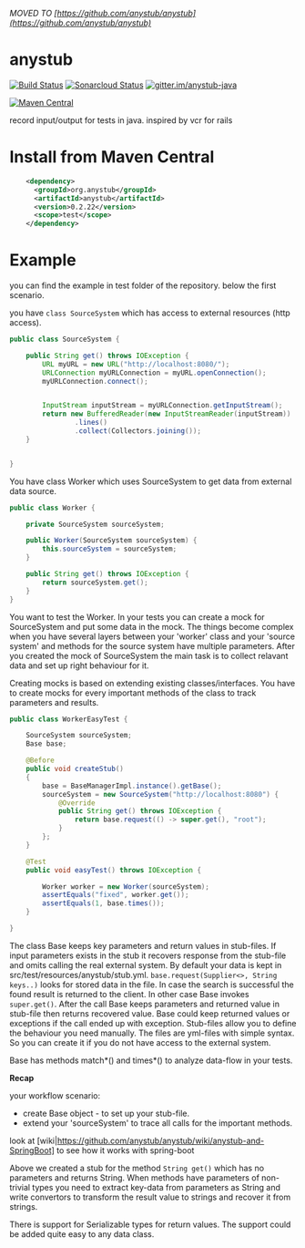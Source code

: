 *MOVED TO [https://github.com/anystub/anystub](https://github.com/anystub/anystub)*

# anystub   

[![Build Status](https://travis-ci.org/anystub/anystub.svg?branch=master)](https://travis-ci.org/anystub/anystub) [![Sonarcloud Status](https://sonarcloud.io/api/project_badges/measure?project=org.anystub:anystub&metric=alert_status)](https://sonarcloud.io/dashboard?id=org.anystub:anystub) [![gitter.im/anystub-java](https://badges.gitter.im/anystub-java.svg)](https://gitter.im/anystub-java)

[![Maven Central](https://maven-badges.herokuapp.com/maven-central/org.anystub/anystub/badge.svg)](https://maven-badges.herokuapp.com/maven-central/org.anystub/anystub)

record input/output for tests in java. inspired by vcr for rails

Install from Maven Central 
===

``` xml
    <dependency>
      <groupId>org.anystub</groupId>
      <artifactId>anystub</artifactId>
      <version>0.2.22</version>
      <scope>test</scope>
    </dependency>
```


Example
===
you can find the example in test folder of the repository. below the first scenario.

you have `class SourceSystem` which has access to external resources (http access).

``` java
public class SourceSystem {

    public String get() throws IOException {
        URL myURL = new URL("http://localhost:8080/");
        URLConnection myURLConnection = myURL.openConnection();
        myURLConnection.connect();


        InputStream inputStream = myURLConnection.getInputStream();
        return new BufferedReader(new InputStreamReader(inputStream))
                .lines()
                .collect(Collectors.joining());
    }


}
```

You have class Worker which uses SourceSystem to get data from external data source.

``` java 
public class Worker {

    private SourceSystem sourceSystem;

    public Worker(SourceSystem sourceSystem) {
        this.sourceSystem = sourceSystem;
    }

    public String get() throws IOException {
        return sourceSystem.get();
    }
}
```

You want to test the Worker. In your tests you can create a mock for SourceSystem and put some data in the mock. The things become complex when you have several layers between your 'worker' class and your 'source system' and methods for the source system have multiple parameters. 
After you created the mock of SourceSystem the main task is to collect relavant data and set up right behaviour for it.

Creating mocks is based on extending existing classes/interfaces. You have to create mocks for every important methods of the class to track parameters and results.

``` java
public class WorkerEasyTest {

    SourceSystem sourceSystem;
    Base base;

    @Before
    public void createStub()
    {
        base = BaseManagerImpl.instance().getBase();
        sourceSystem = new SourceSystem("http://localhost:8080") {
            @Override
            public String get() throws IOException {
                return base.request(() -> super.get(), "root");
            }
        };
    }

    @Test
    public void easyTest() throws IOException {

        Worker worker = new Worker(sourceSystem);
        assertEquals("fixed", worker.get());
        assertEquals(1, base.times());
    }

}
```

The class Base keeps key parameters and return values in stub-files. If input parameters exists in the stub it recovers response from the stub-file and omits calling the real external system.
By default your data is kept in src/test/resources/anystub/stub.yml. 
`base.request(Supplier<>, String keys..)` looks for stored data in the file. In case the search is successful the found result is returned to the client. In other case Base invokes `super.get()`. After the call Base keeps parameters and returned value in stub-file then returns recovered value.
Base could keep returned values or exceptions if the call ended up with exception.
Stub-files allow you to define the behaviour you need manually. The files are yml-files with simple syntax. So you can create it if you do not have access to the external system.

Base has methods match*() and times*() to analyze data-flow in your tests.

**Recap**

your workflow scenario:
- create Base object - to set up your stub-file.
- extend your 'sourceSystem' to trace all calls for the important methods.

look at [wiki|https://github.com/anystub/anystub/wiki/anystub-and-SpringBoot] to see how it works with spring-boot


Above we created a stub for the method `String get()` which has no parameters and returns String. When methods have parameters of non-trivial types you need to extract key-data from parameters as String and write convertors to transform the result value to strings and recover it from strings.

There is support for Serializable types for return values. The support could be added quite easy to any data class.
